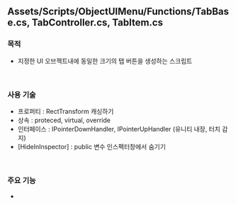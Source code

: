 ## Assets/Scripts/ObjectUIMenu/Functions/TabBase.cs, TabController.cs, TabItem.cs

### 목적
- 지정한 UI 오브젝트내에 동일한 크기의 탭 버튼을 생성하는 스크립트
<br>

### 사용 기술
- 프로퍼티 : RectTransform 캐싱하기
- 상속 : proteced, virtual, override
- 인터페이스 : IPointerDownHandler, IPointerUpHandler (유니티 내장, 터치 감지)
- [HideInInspector] : public 변수 인스펙터창에서 숨기기
<br>

### 주요 기능
- 
<br>
